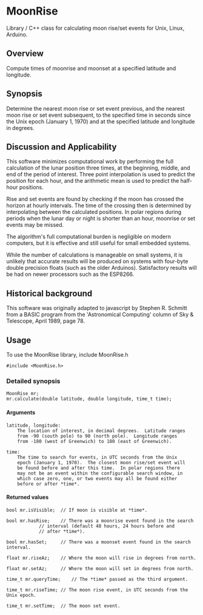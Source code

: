 # MoonRise
Library / C++ class for calculating moon rise/set events for Unix, Linux, Arduino.

## Overview
Compute times of moonrise and moonset at a specified latitude and longitude.

## Synopsis
Determine the nearest moon rise or set event previous, and the nearest
moon rise or set event subsequent, to the specified time in seconds since the
Unix epoch (January 1, 1970) and at the specified latitude and longitude in
degrees.

## Discussion and Applicability
This software minimizes computational work by performing the full calculation
of the lunar position three times, at the beginning, middle, and end of the
period of interest.  Three point interpolation is used to predict the position
for each hour, and the arithmetic mean is used to predict the half-hour positions.

Rise and set events are found by checking if the moon has crossed the horizon
at hourly intervals.  The time of the crossing then is determined by
interpolating between the calculated positions.  In polar regions during
periods when the lunar day or night is shorter than an hour, moonrise or set
events may be missed.

The algorithm's full computational burden is negligible on modern computers,
but it is effective and still useful for small embedded systems.

While the number of calculations is manageable on small systems, it is unlikely that
accurate results will be produced on systems with four-byte double precision floats
(such as the older Arduinos).  Satisfactory results will be had on newer processors
such as the ESP8266.

## Historical background
This software was originally adapted to javascript by Stephen R. Schmitt
from a BASIC program from the 'Astronomical Computing' column of Sky & Telescope,
April 1989, page 78.

## Usage

To use the MoonRise library, include MoonRise.h
	
	#include <MoonRise.h>

### Detailed synopsis
	MoonRise mr;
	mr.calculate(double latitude, double longitude, time_t time);

#### Arguments
	latitude, longitude:
		The location of interest, in decimal degrees.  Latitude ranges
		from -90 (south pole) to 90 (north pole).  Longitude ranges
		from -180 (west of Greenwich) to 180 (east of Greenwich).

	time:  
		The time to search for events, in UTC seconds from the Unix
		epoch (January 1, 1970).  The closest moon rise/set event will
		be found before and after this time.  In polar regions there
		may not be an event within the configurable search window, in
		which case zero, one, or two events may all be found either
		before or after *time*.

#### Returned values
	bool mr.isVisible;	// If moon is visible at *time*.

	bool mr.hasRise;	// There was a moonrise event found in the search
				// interval (default 48 hours, 24 hours before and
				// after *time*).

	bool mr.hasSet;		// There was a moonset event found in the search interval.

	float mr.riseAz;	// Where the moon will rise in degrees from north.

	float mr.setAz;		// Where the moon will set in degrees from north.

	time_t mr.queryTime;	// The *time* passed as the third argument.

	time_t mr.riseTime;	// The moon rise event, in UTC seconds from the Unix epoch.

	time_t mr.setTime;	// The moon set event.
